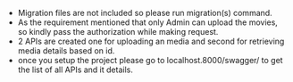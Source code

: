 - Migration files are not included so please run migration(s) command.
- As the requirement mentioned that only Admin can upload the movies, so kindly pass the authorization while making request.
- 2 APIs are created one for uploading an media and second for retrieving media details based on id.
- once you setup the project please go to localhost.8000/swagger/ to get the list of all APIs and it details.